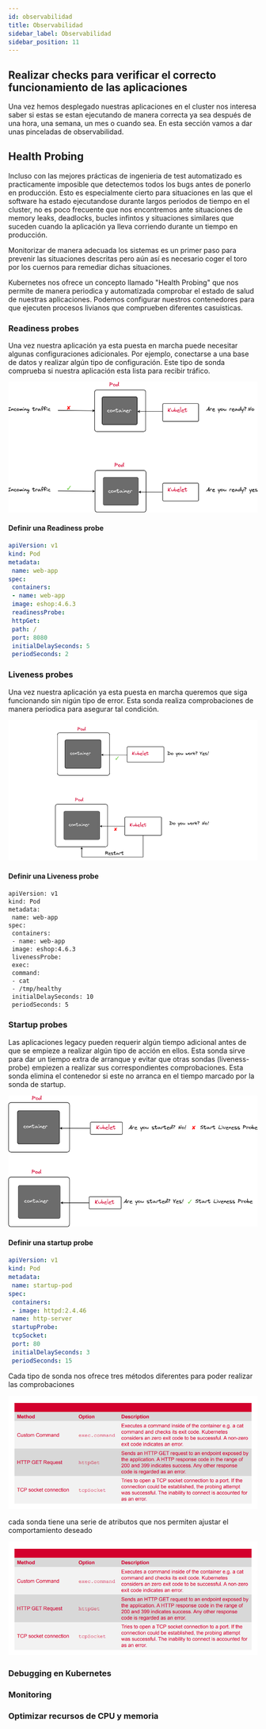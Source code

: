 ```yaml
---
id: observabilidad
title: Observabilidad
sidebar_label: Observabilidad
sidebar_position: 11
---
```


## Realizar checks para verificar el correcto funcionamiento de las aplicaciones

Una vez hemos desplegado nuestras aplicaciones en el cluster nos interesa saber si estas se estan ejecutando de manera correcta ya sea después de una hora, una semana, un mes o cuando sea. En esta sección vamos a dar unas pinceladas de observabilidad.

## Health Probing 

Incluso con las mejores prácticas de ingenieria de test automatizado es practicamente imposible que detectemos todos los bugs antes de ponerlo en producción. Esto es especialmente cierto para situaciones en las que el software ha estado ejecutandose durante largos periodos de tiempo en el cluster, no es poco frecuente que nos encontremos ante situaciones de memory leaks, deadlocks, bucles infintos y situaciones similares que suceden cuando la aplicación ya lleva corriendo durante un tiempo en producción. 

Monitorizar de manera adecuada los sistemas es un primer paso para prevenir las situaciones descritas pero aún así es necesario coger el toro por los cuernos para remediar dichas situaciones.

Kubernetes nos ofrece un concepto llamado "Health Probing" que nos permite de manera periodica y automatizada comprobar el estado de salud de nuestras aplicaciones. Podemos configurar nuestros contenedores para que ejecuten procesos livianos que comprueben diferentes casuisticas.

### Readiness probes

Una vez nuestra aplicación ya esta puesta en marcha puede necesitar algunas configuraciones adicionales. Por ejemplo, conectarse a una base de datos y realizar algún tipo de configuración. Este tipo de sonda comprueba si nuestra aplicación esta lista para recibir tráfico. 


![readiness probes](./11/img/01-readiness-probes.png#center)

#### Definir una Readiness probe

```yaml
apiVersion: v1
kind: Pod
metadata:
 name: web-app
spec:
 containers:
 - name: web-app
 image: eshop:4.6.3
 readinessProbe:
 httpGet:
 path: /
 port: 8080
 initialDelaySeconds: 5
 periodSeconds: 2
```

### Liveness probes

Una vez nuestra aplicación ya esta puesta en marcha queremos que siga funcionando sin nigún tipo de error. Esta sonda realiza comprobaciones de manera periodica para asegurar tal condición. 

![liveness probes](./11/img/02-livenessprobes.png#center)

#### Definir una Liveness probe

```
apiVersion: v1
kind: Pod
metadata:
 name: web-app
spec:
 containers:
 - name: web-app
 image: eshop:4.6.3
 livenessProbe:
 exec:
 command:
 - cat
 - /tmp/healthy
 initialDelaySeconds: 10
 periodSeconds: 5
```


### Startup probes

Las aplicaciones legacy pueden requerir algún tiempo adicional antes de que se empieze a realizar algún tipo de acción en ellos. Esta sonda sirve para dar un tiempo extra de arranque y evitar que otras sondas (liveness-probe) empiezen a realizar sus correspondientes comprobaciones. Esta sonda elimina el contenedor si este no arranca en el tiempo marcado por la sonda de startup. 

![startup probes](./11/img/03-startup-probes.png#center)

#### Definir una startup probe

```yaml
apiVersion: v1
kind: Pod
metadata:
 name: startup-pod
spec:
 containers:
 - image: httpd:2.4.46
 name: http-server
 startupProbe:
 tcpSocket:
 port: 80
 initialDelaySeconds: 3
 periodSeconds: 15

```


Cada tipo de sonda nos ofrece tres métodos diferentes para poder realizar las comprobaciones

![health verification methods](./11/img/health-verification-methods.png#center)

cada sonda tiene una serie de atributos que nos permiten ajustar el comportamiento deseado

![health verification checks](./11/img/health-verification-methods.png#center)

### Debugging en Kubernetes

### Monitoring


### Optimizar recursos de CPU y memoria

